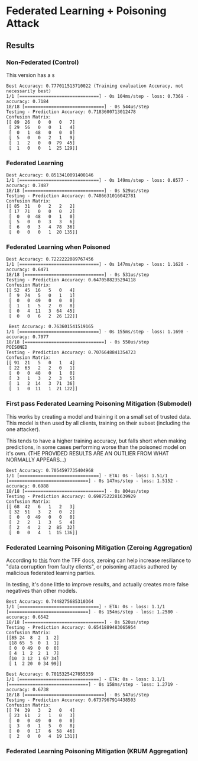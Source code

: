 # Federated Learning + Poisoning Attack

## Results

### Non-Federated (Control)
This version has a s
```
Best Accuracy: 0.777011513710022 (Training evaluation Accuracy, not necessarily best)
1/1 [==============================] - 0s 104ms/step - loss: 0.7369 - accuracy: 0.7184
18/18 [==============================] - 0s 544us/step
Testing - Prediction Accuracy: 0.7183600713012478
Confusion Matrix:
[[ 89  26   0   0   0   7]
 [ 29  56   0   0   1   4]
 [  0   1  48   0   0   0]
 [  5   0   0   2   1   9]
 [  1   2   0   0  79  45]
 [  1   0   0   1  25 129]]
 ```

### Federated Learning
```
Best Accuracy: 0.8513410091400146
1/1 [==============================] - 0s 149ms/step - loss: 0.8577 - accuracy: 0.7487
18/18 [==============================] - 0s 529us/step
Testing - Prediction Accuracy: 0.7486631016042781
Confusion Matrix:
[[ 85  31   0   2   2   2]
 [ 17  71   0   0   0   2]
 [  0   0  48   0   1   0]
 [  5   0   0   3   3   6]
 [  6   0   3   4  78  36]
 [  0   0   0   1  20 135]]
```

### Federated Learning when Poisoned
```
Best Accuracy: 0.7222222089767456
1/1 [==============================] - 0s 147ms/step - loss: 1.1620 - accuracy: 0.6471
18/18 [==============================] - 0s 531us/step
Testing - Prediction Accuracy: 0.6470588235294118
Confusion Matrix:
[[ 52  45  16   5   0   4]
 [  9  74   5   0   1   1]
 [  0   0  49   0   0   0]
 [  1   1   5   2   0   8]
 [  0   4  11   3  64  45]
 [  0   0   6   2  26 122]]

 Best Accuracy: 0.763601541519165
1/1 [==============================] - 0s 155ms/step - loss: 1.1698 - accuracy: 0.7077
18/18 [==============================] - 0s 550us/step
POISONED
Testing - Prediction Accuracy: 0.7076648841354723
Confusion Matrix:
[[ 91  21   5   0   1   4]
 [ 22  63   2   2   0   1]
 [  0   0  48   0   1   0]
 [  3   1   3   2   3   5]
 [  1   2  14   3  71  36]
 [  1   0  11   1  21 122]]
```

### First pass Federated Learning Poisoning Mitigation (Submodel)
This works by creating a model and training it on a small set of trusted data.
This model is then used by all clients, training on their subset (including the one attacker).

This tends to have a higher training accuracy, but falls short when making predictions, in some cases performing worse than the poisoned model on it's own.
(THE PROVIDED RESULTS ARE AN OUTLIER FROM WHAT NORMALLY APPEARS...)
```
Best Accuracy: 0.7054597735404968
1/1 [==============================] - ETA: 0s - loss: 1.51/1 [==============================] - 0s 147ms/step - loss: 1.5152 - accuracy: 0.6988
18/18 [==============================] - 0s 804us/step
Testing - Prediction Accuracy: 0.6987522281639929
Confusion Matrix:
[[ 68  42   6   1   2   3]
 [ 32  51   3   2   0   2]
 [  0   0  49   0   0   0]
 [  2   2   1   3   5   4]
 [  2   4   2   2  85  32]
 [  0   0   4   1  15 136]]
```

### Federated Learning Poisoning Mitigation (Zeroing Aggregation)
According to [this](https://www.tensorflow.org/federated/tutorials/tuning_recommended_aggregators) from the TFF docs, zeroing can help increase resiliance to "data corruption from faulty clients", or poisoning attacks authored by malicious federated learning parties.

In testing, it's done little to improve results, and actually creates more false negatives than other models.
```
Best Accuracy: 0.7448275685310364
1/1 [==============================] - ETA: 0s - loss: 1.1/1 [==============================] - 0s 154ms/step - loss: 1.2580 - accuracy: 0.6542
18/18 [==============================] - 0s 520us/step
Testing - Prediction Accuracy: 0.6541889483065954
Confusion Matrix:
[[85 24  8  2  1  2]
 [18 65  5  0  1  1]
 [ 0  0 49  0  0  0]
 [ 4  1  2  2  1  7]
 [10  3 12  1 67 34]
 [ 1  2 20  0 34 99]]

Best Accuracy: 0.7015325427055359
1/1 [==============================] - ETA: 0s - loss: 1.1/1 [==============================] - 0s 158ms/step - loss: 1.2719 - accuracy: 0.6738
18/18 [==============================] - 0s 547us/step
Testing - Prediction Accuracy: 0.6737967914438503
Confusion Matrix:
[[ 74  39   3   2   0   4]
 [ 23  61   2   1   0   3]
 [  0   0  49   0   0   0]
 [  3   0   1   5   0   8]
 [  0   0  17   6  58  46]
 [  2   0   0   4  19 131]]
```

### Federated Learning Poisoning Mitigation (KRUM Aggregation)
